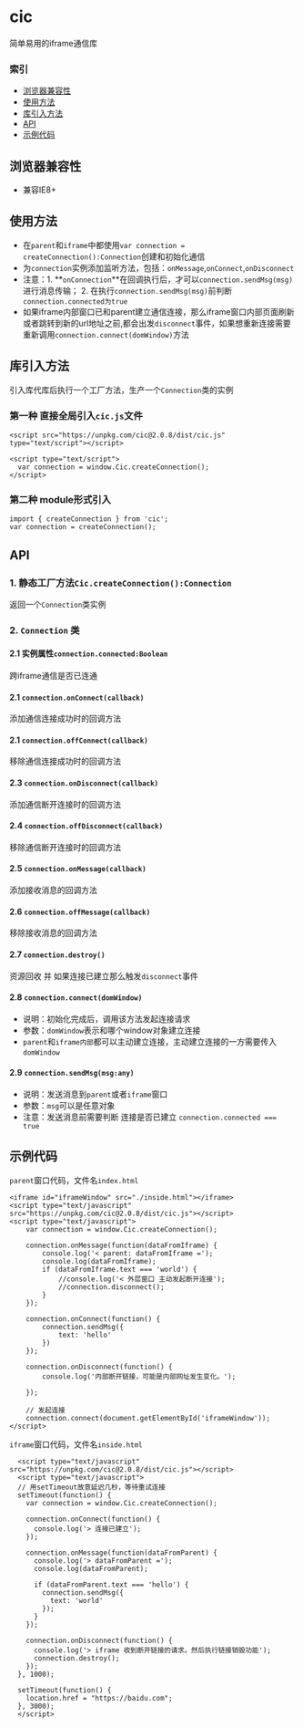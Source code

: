 # cic

简单易用的iframe通信库


### 索引

- [浏览器兼容性](#浏览器兼容性)
- [使用方法](#使用方法)
- [库引入方法](#引入方法)
- [API](#api)
- [示例代码](#示例代码)

##  浏览器兼容性

- 兼容IE8+

## 使用方法

- 在`parent`和`iframe`中都使用`var connection = createConnection():Connection`创建和初始化通信
- 为`connection`实例添加监听方法，包括：`onMessage`,`onConnect`,`onDisconnect`
- 注意：1. **`onConnection`**在回调执行后，才可以`connection.sendMsg(msg)`进行消息传输； 2. 在执行`connection.sendMsg(msg)`前判断`connection.connected为true`
- 如果iframe内部窗口已和parent建立通信连接，那么iframe窗口内部页面刷新或者跳转到新的url地址之前,都会出发`disconnect`事件，如果想重新连接需要重新调用`connection.connect(domWindow)`方法

## 库引入方法

引入库代库后执行一个工厂方法，生产一个`Connection`类的实例

### 第一种 直接全局引入`cic.js`文件

```
<script src="https://unpkg.com/cic@2.0.8/dist/cic.js" type="text/script"></script>

<script type="text/script">
  var connection = window.Cic.createConnection();
</script>

```

### 第二种 module形式引入

```
import { createConnection } from 'cic';
var connection = createConnection();
```

## API

### 1. 静态工厂方法`Cic.createConnection():Connection`

返回一个`Connection`类实例

### 2. `Connection` 类

#### 2.1 实例属性`connection.connected:Boolean`

跨iframe通信是否已连通

#### 2.1 `connection.onConnect(callback)`

添加通信连接成功时的回调方法

#### 2.1 `connection.offConnect(callback)`

移除通信连接成功时的回调方法

#### 2.3 `connection.onDisconnect(callback)`

添加通信断开连接时的回调方法

#### 2.4 `connection.offDisconnect(callback)`

移除通信断开连接时的回调方法


#### 2.5 `connection.onMessage(callback)`

添加接收消息的回调方法

#### 2.6 `connection.offMessage(callback)`

移除接收消息的回调方法


#### 2.7 `connection.destroy()`

资源回收 并 如果连接已建立那么触发`disconnect`事件

#### 2.8 `connection.connect(domWindow)`

- 说明：初始化完成后，调用该方法发起连接请求
- 参数：`domWindow`表示和哪个window对象建立连接
- `parent`和`iframe内部`都可以主动建立连接，主动建立连接的一方需要传入`domWindow`

#### 2.9 `connection.sendMsg(msg:any)`

- 说明：发送消息到`parent`或者`iframe`窗口
- 参数：`msg`可以是任意对象
- 注意：发送消息前需要判断 连接是否已建立 `connection.connected === true`


## 示例代码

`parent`窗口代码，文件名`index.html`

```
<iframe id="iframeWindow" src="./inside.html"></iframe>
<script type="text/javascript" src="https://unpkg.com/cic@2.0.8/dist/cic.js"></script>
<script type="text/javascript">
    var connection = window.Cic.createConnection();

    connection.onMessage(function(dataFromIframe) {
        console.log('< parent: dataFromIframe =');
        console.log(dataFromIframe);
        if (dataFromIframe.text === 'world') {
            //console.log('< 外层窗口 主动发起断开连接');
            //connection.disconnect();
        }
    });

    connection.onConnect(function() {
        connection.sendMsg({
            text: 'hello'
        })
    });

    connection.onDisconnect(function() {
        console.log('内部断开链接，可能是内部网址发生变化。');
        
    });

    // 发起连接
    connection.connect(document.getElementById('iframeWindow'));
</script>

```

`iframe`窗口代码，文件名`inside.html`

```
  <script type="text/javascript" src="https://unpkg.com/cic@2.0.8/dist/cic.js"></script>
  <script type="text/javascript">
  // 用setTimeout故意延迟几秒，等待重试连接
  setTimeout(function() {
    var connection = window.Cic.createConnection();

    connection.onConnect(function() {
      console.log('> 连接已建立');
    });

    connection.onMessage(function(dataFromParent) {
      console.log('> dataFromParent =');
      console.log(dataFromParent);

      if (dataFromParent.text === 'hello') {
        connection.sendMsg({
          text: 'world'
        });
      }
    });

    connection.onDisconnect(function() {
      console.log('> iframe 收到断开链接的请求。然后执行链接销毁功能');
      connection.destroy();
    });
  }, 1000);

  setTimeout(function() {
    location.href = "https://baidu.com";
  }, 3000);
  </script>

```
